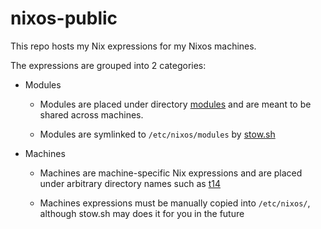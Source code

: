 # nixos-public

This repo hosts my Nix expressions for my Nixos machines.

The expressions are grouped into 2 categories:

- Modules

  - Modules are placed under directory [modules](./modules/)
    and are meant to be shared across machines.

  - Modules are symlinked to `/etc/nixos/modules` by [stow.sh](./stow.sh)

- Machines

  - Machines are machine-specific Nix expressions
    and are placed under arbitrary directory names such as [t14](./t14/)

  - Machines expressions must be manually copied into `/etc/nixos/`,
    although stow.sh may does it for you in the future
